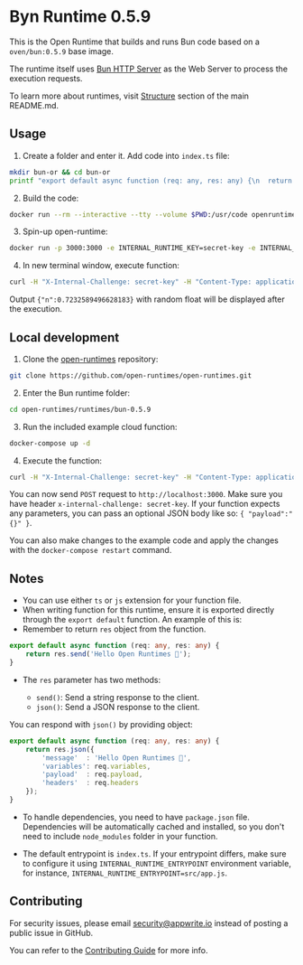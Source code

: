 # Byn Runtime 0.5.9

This is the Open Runtime that builds and runs Bun code based on a `oven/bun:0.5.9` base image.

The runtime itself uses [Bun HTTP Server](https://bun.sh/docs/api/http) as the Web Server to process the execution requests.

To learn more about runtimes, visit [Structure](https://github.com/open-runtimes/open-runtimes#structure) section of the main README.md.

## Usage

1. Create a folder and enter it. Add code into `index.ts` file:

```bash
mkdir bun-or && cd bun-or
printf "export default async function (req: any, res: any) {\n  return res.json({ n: Math.random() })\n}" > index.ts
```

2. Build the code:

```bash
docker run --rm --interactive --tty --volume $PWD:/usr/code openruntimes/bun:v2-0.5.9 sh /usr/local/src/build.sh
```

3. Spin-up open-runtime:

```bash
docker run -p 3000:3000 -e INTERNAL_RUNTIME_KEY=secret-key -e INTERNAL_RUNTIME_ENTRYPOINT=index.js --rm --interactive --tty --volume $PWD/code.tar.gz:/tmp/code.tar.gz:ro openruntimes/bun:v2-0.5.9 sh /usr/local/src/start.sh
```

4. In new terminal window, execute function:

```bash
curl -H "X-Internal-Challenge: secret-key" -H "Content-Type: application/json" -X POST http://localhost:3000/ -d '{"payload": "{}"}'
```

Output `{"n":0.7232589496628183}` with random float will be displayed after the execution.

## Local development

1. Clone the [open-runtimes](https://github.com/open-runtimes/open-runtimes) repository:

```bash
git clone https://github.com/open-runtimes/open-runtimes.git
```

2. Enter the Bun runtime folder:

```bash
cd open-runtimes/runtimes/bun-0.5.9
```

3. Run the included example cloud function:

```bash
docker-compose up -d
```

4. Execute the function:

```bash
curl -H "X-Internal-Challenge: secret-key" -H "Content-Type: application/json" -X POST http://localhost:3000/ -d '{"payload": "{}"}'
```

You can now send `POST` request to `http://localhost:3000`. Make sure you have header `x-internal-challenge: secret-key`. If your function expects any parameters, you can pass an optional JSON body like so: `{ "payload":"{}" }`.

You can also make changes to the example code and apply the changes with the `docker-compose restart` command.

## Notes

- You can use either `ts` or `js` extension for your function file.
- When writing function for this runtime, ensure it is exported directly through the `export default` function. An example of this is:
- Remember to return `res` object from the function.

```ts
export default async function (req: any, res: any) {
    return res.send('Hello Open Runtimes 👋');
}
```

- The `res` parameter has two methods:

    - `send()`: Send a string response to the client.
    - `json()`: Send a JSON response to the client.

You can respond with `json()` by providing object:

```ts
export default async function (req: any, res: any) {
    return res.json({
        'message'  : 'Hello Open Runtimes 👋',
        'variables': req.variables,
        'payload'  : req.payload,
        'headers'  : req.headers
    });
}
```

- To handle dependencies, you need to have `package.json` file. Dependencies will be automatically cached and installed, so you don't need to include `node_modules` folder in your function.

- The default entrypoint is `index.ts`. If your entrypoint differs, make sure to configure it using `INTERNAL_RUNTIME_ENTRYPOINT` environment variable, for instance, `INTERNAL_RUNTIME_ENTRYPOINT=src/app.js`.

## Contributing

For security issues, please email security@appwrite.io instead of posting a public issue in GitHub.

You can refer to the [Contributing Guide](https://github.com/open-runtimes/open-runtimes/blob/main/CONTRIBUTING.md) for more info.
